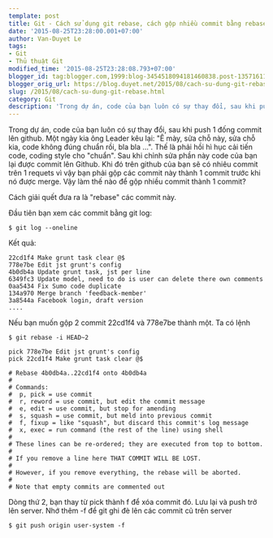 ```yaml
---
template: post
title: Git - Cách sử dụng git rebase, cách gộp nhiều commit bằng rebase
date: '2015-08-25T23:28:00.001+07:00'
author: Van-Duyet Le
tags:
- Git
- Thủ thuật Git
modified_time: '2015-08-25T23:28:08.793+07:00'
blogger_id: tag:blogger.com,1999:blog-3454518094181460838.post-1357161151212518621
blogger_orig_url: https://blog.duyet.net/2015/08/cach-su-dung-git-rebase.html
slug: /2015/08/cach-su-dung-git-rebase.html
category: Git
description: 'Trong dự án, code của bạn luôn có sự thay đổi, sau khi push 1 đống commit lên github. Một ngày kia ông Leader kêu lại: "Ê mày, sửa chỗ này, sửa chỗ kia, code không đúng chuẩn rồi, bla bla ...". Thế là phải hồi hì hục cải tiến code, coding style cho "chuẩn".'
---
```


Trong dự án, code của bạn luôn có sự thay đổi, sau khi push 1 đống commit lên github. Một ngày kia ông Leader kêu lại: "Ê mày, sửa chỗ này, sửa chỗ kia, code không đúng chuẩn rồi, bla bla ...". Thế là phải hồi hì hục cải tiến code, coding style cho "chuẩn".
Sau khi chỉnh sửa phần này code của bạn lại được commit lên Github. Khi đó trên github của bạn sẽ có nhiêu commit trên 1 requets vì vậy bạn phải gộp  các commit này thành 1 commit trước khi nó được merge. Vậy làm thế nào để gộp nhiều commit thành 1 commit?

Cách giải quết đưa ra là "rebase" các commit này.

Đầu tiên bạn xem các commit bằng git log:

```
$ git log --oneline
```

Kết quả:

```
22cd1f4 Make grunt task clear @$
778e7be Edit jst grunt's config
4b0db4a Update grunt task, jst per line
6349fc3 Update model, need to do is user can delete there own comments
0aa5434 Fix Sumo code duplicate
134a970 Merge branch 'feedback-member'
3a8544a Facebook login, draft version
....
```

Nếu bạn muốn gộp 2 commit 22cd1f4 và 778e7be thành một. Ta có lệnh

```
$ git rebase -i HEAD~2
```

```
pick 778e7be Edit jst grunt's config
pick 22cd1f4 Make grunt task clear @$

# Rebase 4b0db4a..22cd1f4 onto 4b0db4a
#
# Commands:
#  p, pick = use commit
#  r, reword = use commit, but edit the commit message
#  e, edit = use commit, but stop for amending
#  s, squash = use commit, but meld into previous commit
#  f, fixup = like "squash", but discard this commit's log message
#  x, exec = run command (the rest of the line) using shell
#
# These lines can be re-ordered; they are executed from top to bottom.
#
# If you remove a line here THAT COMMIT WILL BE LOST.
#
# However, if you remove everything, the rebase will be aborted.
#
# Note that empty commits are commented out

```

Dòng thứ 2, bạn thay từ pick thành f để xóa commit đó. Lưu lại và push trở lên server. Nhớ thêm -f để git ghi đè lên các commit cũ trên server

```
$ git push origin user-system -f
```
